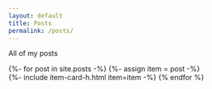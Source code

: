 ```yaml
---
layout: default
title: Posts
permalink: /posts/
---
```

All of my posts<br>


{%- for post in site.posts -%}
    {%- assign item = post -%}  
    {%- include item-card-h.html item=item -%}
{% endfor %}
